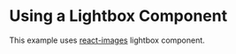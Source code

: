 # Using a Lightbox Component

This example uses [react-images](https://github.com/jossmac/react-images) lightbox component.

[](codepen://neptunian/Oxraod)
